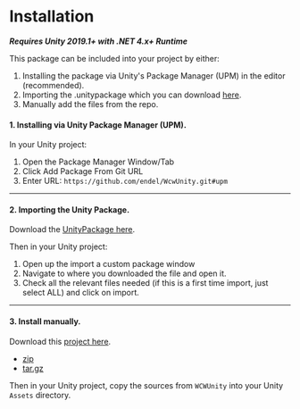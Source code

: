 # Installation

_**Requires Unity 2019.1+ with .NET 4.x+ Runtime**_

This package can be included into your project by either:

1. Installing the package via Unity's Package Manager (UPM) in the editor (recommended).
2. Importing the .unitypackage which you can download [here](https://github.com/liquiidio/WcwUnityWebGl/releases/download/1.0.2/io.liquiid.wcwunitywebgl.unitypackage).
3. Manually add the files from the repo.

#### 1. Installing via Unity Package Manager (UPM).

In your Unity project:

1. Open the Package Manager Window/Tab
2. Click Add Package From Git URL
3. Enter URL: `https://github.com/endel/WcwUnity.git#upm`

***

#### 2. Importing the Unity Package.

Download the [UnityPackage here](https://github.com/liquiidio/WcwUnityWebGl/releases/download/1.0.2/io.liquiid.wcwunitywebgl.unitypackage).

Then in your Unity project:

1. Open up the import a custom package window
2. Navigate to where you downloaded the file and open it.
3. Check all the relevant files needed (if this is a first time import, just select ALL) and click on import.

***

#### 3. Install manually.

Download this [project here](https://github.com/liquiidio/WcwUnityWebGl/releases).

  * [zip](https://github.com/liquiidio/WcwUnityWebGl/archive/refs/tags/1.0.2.zip)
  * [tar.gz](https://github.com/liquiidio/WcwUnityWebGl/archive/refs/tags/1.0.2.tar.gz)

Then in your Unity project, copy the sources from `WCWUnity` into your Unity `Assets` directory.
